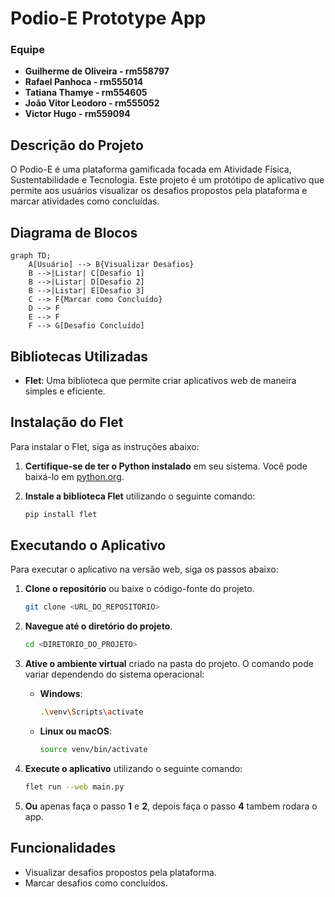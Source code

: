 # Podio-E Prototype App

### Equipe
- **Guilherme de Oliveira - rm558797**
- **Rafael Panhoca - rm555014**
- **Tatiana Thamye - rm554605**
- **João Vitor Leodoro - rm555052**
- **Victor Hugo - rm559094**

## Descrição do Projeto

O Podio-E é uma plataforma gamificada focada em Atividade Física, Sustentabilidade e Tecnologia. Este projeto é um protótipo de aplicativo que permite aos usuários visualizar os desafios propostos pela plataforma e marcar atividades como concluídas.

## Diagrama de Blocos

```mermaid
graph TD;
    A[Usuário] --> B{Visualizar Desafios}
    B -->|Listar| C[Desafio 1]
    B -->|Listar| D[Desafio 2]
    B -->|Listar| E[Desafio 3]
    C --> F{Marcar como Concluído}
    D --> F
    E --> F
    F --> G[Desafio Concluído]
```

## Bibliotecas Utilizadas

- **Flet**: Uma biblioteca que permite criar aplicativos web de maneira simples e eficiente.

## Instalação do Flet

Para instalar o Flet, siga as instruções abaixo:

1. **Certifique-se de ter o Python instalado** em seu sistema. Você pode baixá-lo em [python.org](https://www.python.org/downloads/).

2. **Instale a biblioteca Flet** utilizando o seguinte comando:

   ```bash
   pip install flet
   ```

## Executando o Aplicativo

Para executar o aplicativo na versão web, siga os passos abaixo:

1. **Clone o repositório** ou baixe o código-fonte do projeto.
   
   ```bash
   git clone <URL_DO_REPOSITORIO>
   ```

2. **Navegue até o diretório do projeto**.

   ```bash
   cd <DIRETORIO_DO_PROJETO>
   ```

3. **Ative o ambiente virtual** criado na pasta do projeto. O comando pode variar dependendo do sistema operacional:

   - **Windows**:

     ```bash
     .\venv\Scripts\activate
     ```

   - **Linux ou macOS**:

     ```bash
     source venv/bin/activate
     ```

4. **Execute o aplicativo** utilizando o seguinte comando:

   ```bash
   flet run --web main.py
   ```

5. **Ou** apenas faça o passo **1** e **2**, depois faça o passo **4** tambem rodara o app.

## Funcionalidades

- Visualizar desafios propostos pela plataforma.
- Marcar desafios como concluídos.
